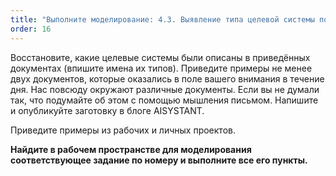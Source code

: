 ```yaml
---
title: "Выполните моделирование: 4.3. Выявление типа целевой системы по описаниям"
order: 16
---
```




Восстановите, какие целевые системы были описаны в приведённых документах (впишите имена их типов). Приведите примеры не менее двух документов, которые оказались в поле вашего внимания в течение дня. Нас повсюду окружают различные документы. Если вы не думали так, что подумайте об этом с помощью мышления письмом. Напишите и опубликуйте заготовку в блоге AISYSTANT.

Приведите примеры из рабочих и личных проектов.

**Найдите в рабочем пространстве для моделирования соответствующее задание по номеру и выполните все его пункты.**

